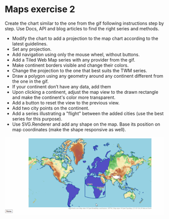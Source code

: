 # Maps exercise 2

Create the chart similar to the one from the gif following instructions step by step. Use Docs, API and blog articles to find the right series and methods.

- Modify the chart to add a projection to the map chart according to the latest guidelines.
- Set any projection.
- Add navigation using only the mouse wheel, without buttons.
- Add a Tiled Web Map series with any provider from the gif.
- Make continent borders visible and change their colors.
- Change the projection to the one that best suits the TWM series.
- Draw a polygon using any geometry around any continent different from the one in the gif.
- If your continent don’t have any data, add them
- Upon clicking a continent, adjust the map view to the drawn rectangle and make the continent's color more transparent.
- Add a button to reset the view to the previous view.
- Add two city points on the continent.
- Add a series illustrating a "flight" between the added cities (use the best series for this purpose).
- Use SVG.Renderer and add any shape on the map. Base its position on map coordinates (make the shape responsive as well).


![2-highcharts-maps-overview.gif](2-highcharts-maps-overview.gif)
